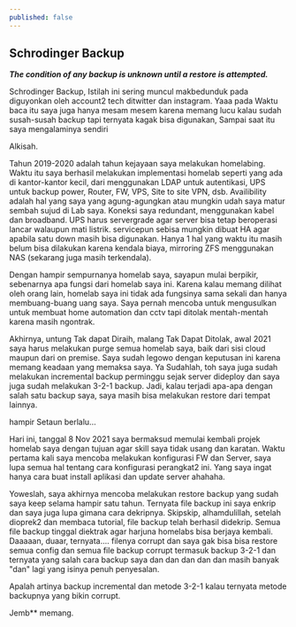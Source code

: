 ```yaml
---
published: false
---
```

## Schrodinger Backup

_**The condition of any backup is unknown until a restore is attempted.**_

Schrodinger Backup, Istilah ini sering muncul makbedunduk pada diguyonkan oleh account2 tech ditwitter dan instagram. Yaaa pada Waktu baca itu saya juga hanya mesam mesem karena memang lucu kalau sudah susah-susah backup tapi ternyata  kagak bisa digunakan, Sampai saat itu saya mengalaminya sendiri

Alkisah.

Tahun 2019-2020 adalah tahun kejayaan saya melakukan homelabing. Waktu itu saya berhasil melakukan implementasi homelab  seperti yang ada di kantor-kantor kecil, dari menggunakan LDAP untuk autentikasi, UPS untuk backup power, Router, FW, VPS, Site to site VPN, dsb. Availibility adalah hal yang saya yang agung-agungkan atau mungkin udah saya matur sembah sujud di Lab saya. Koneksi saya redundant, menggunakan kabel dan broadband. UPS harus servergrade agar server bisa tetap beroperasi lancar walaupun mati listrik. servicepun sebisa mungkin dibuat HA agar apabila satu down masih bisa digunakan. 
Hanya 1 hal yang waktu itu masih belum bisa dilakukan karena kendala biaya, mirroring ZFS menggunakan NAS (sekarang juga masih terkendala). 

Dengan hampir sempurnanya homelab saya, sayapun mulai berpikir, sebenarnya apa fungsi dari homelab saya ini. Karena kalau memang dilihat oleh orang lain, homelab saya ini tidak ada fungsinya sama sekali dan hanya membuang-buang uang saya. Saya pernah mencoba untuk mengusulkan untuk membuat home automation dan cctv tapi ditolak mentah-mentah karena masih ngontrak. 

Akhirnya, untung Tak dapat Diraih, malang Tak Dapat Ditolak, awal 2021 saya harus melakukan purge semua homelab saya, baik dari sisi cloud maupun dari on premise. Saya sudah legowo dengan keputusan ini karena memang keadaan yang memaksa saya. Ya Sudahlah, toh saya juga sudah melakukan incremental backup perminggu sejak server dideploy dan saya juga sudah melakukan 3-2-1 backup. Jadi, kalau terjadi apa-apa dengan salah satu backup saya, saya masih bisa melakukan restore dari tempat lainnya.

hampir Setaun berlalu...

Hari ini, tanggal 8 Nov 2021 saya bermaksud memulai kembali projek homelab saya dengan tujuan agar skill saya tidak usang dan karatan. Waktu pertama kali saya mencoba melakukan konfigurasi FW dan Server, saya lupa semua hal tentang cara konfigurasi perangkat2 ini. Yang saya ingat hanya cara buat install aplikasi dan update server ahahaha. 

Yoweslah, saya akhirnya mencoba melakukan restore backup yang sudah saya keep selama hampir satu tahun. Ternyata file backup ini saya enkrip dan saya juga lupa gimana cara dekripnya. Skipskip, alhamdulillah, setelah dioprek2 dan membaca tutorial, file backup telah berhasil didekrip. Semua file backup tinggal diektrak agar harjuna homelabs bisa berjaya kembali. Daaaaan, duaar,  ternyata.... filenya corrupt dan saya gak bisa bisa restore semua config dan semua file backup corrupt termasuk backup 3-2-1 dan ternyata yang salah cara backup saya dan dan dan dan dan masih banyak "dan" lagi yang isinya penuh penyesalan. 

Apalah artinya backup incremental dan metode 3-2-1 kalau ternyata metode backupnya yang bikin corrupt.

Jemb** memang.